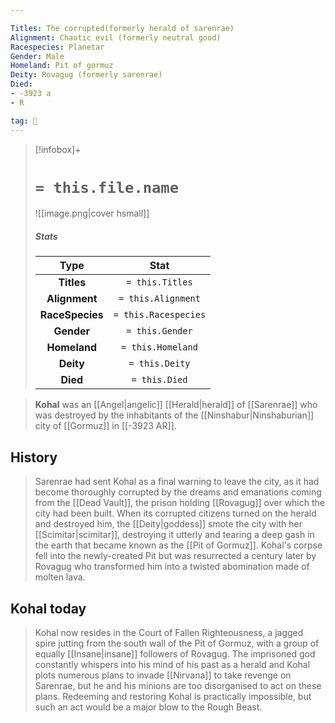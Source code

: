```yaml
---

Titles: The corrupted(formerly herald of sarenrae)
Alignment: Chaotic evil (formerly neutral good)
Racespecies: Planetar
Gender: Male
Homeland: Pit of gormuz
Deity: Rovagug (formerly sarenrae)
Died:
- -3923 a
- R

tag: 👤️
---
```


> [!infobox]+
> #  `= this.file.name`
> ![[image.png|cover hsmall]]
> ##### Stats
> Type | Stat |
> :---: |:---:|
> **Titles** | `= this.Titles` |
> **Alignment** | `= this.Alignment` |
> **RaceSpecies** | `= this.Racespecies` |
> **Gender** | `= this.Gender` |
> **Homeland** | `= this.Homeland` |
> **Deity** | `= this.Deity` |
> **Died** | `= this.Died` |



> **Kohal** was an [[Angel|angelic]] [[Herald|herald]] of [[Sarenrae]] who was destroyed by the inhabitants of the [[Ninshabur|Ninshaburian]] city of [[Gormuz]] in [[-3923 AR]].


## History

> Sarenrae had sent Kohal as a final warning to leave the city, as it had become thoroughly corrupted by the dreams and emanations coming from the [[Dead Vault]], the prison holding [[Rovagug]] over which the city had been built. When its corrupted citizens turned on the herald and destroyed him, the [[Deity|goddess]] smote the city with her [[Scimitar|scimitar]], destroying it utterly and tearing a deep gash in the earth that became known as the [[Pit of Gormuz]]. Kohal's corpse fell into the newly-created Pit but was resurrected a century later by Rovagug who transformed him into a twisted abomination made of molten lava.


## Kohal today

> Kohal now resides in the Court of Fallen Righteousness, a jagged spire jutting from the south wall of the Pit of Gormuz, with a group of equally [[Insane|insane]] followers of Rovagug. The imprisoned god constantly whispers into his mind of his past as a herald and Kohal plots numerous plans to invade [[Nirvana]] to take revenge on Sarenrae, but he and his minions are too disorganised to act on these plans. Redeeming and restoring Kohal is practically impossible, but such an act would be a major blow to the Rough Beast.







